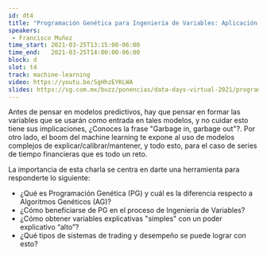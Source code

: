 ```yaml
---
id: dt4
title: "Programación Genética para Ingeniería de Variables: Aplicación en Sistemas de Trading con Criptomonedas"
speakers:
 - Francisco Muñoz
time_start: 2021-03-25T13:15:00-06:00
time_end:   2021-03-25T14:00:00-06:00
block: d
slot: t4
track: machine-learning
video: https://youtu.be/SgHhzEYKLWA
slides: https://sg.com.mx/buzz/ponencias/data-days-virtual-2021/programacion-genetica-para-ingenieria-de-variables-aplicacion
---
```


Antes de pensar en modelos predictivos, hay que pensar en formar las variables que se usarán como entrada en tales modelos, y no cuidar esto tiene sus implicaciones, ¿Conoces la frase "Garbage in, garbage out"?. Por otro lado, el boom del machine learning te expone al uso de modelos complejos de explicar/calibrar/mantener, y todo esto, para el caso de series de tiempo financieras que es todo un reto. 

La importancia de esta charla se centra en darte una herramienta para responderte lo siguiente: 
* ¿Qué es Programación Genética (PG) y cuál es la diferencia respecto a Algoritmos Genéticos (AG)?
* ¿Cómo beneficiarse de PG en el proceso de Ingeniería de Variables?
* ¿Cómo obtener variables explicativas "simples" con un poder explicativo “alto”? 
* ¿Qué tipos de sistemas de trading y desempeño se puede lograr con esto?